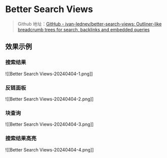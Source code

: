 # Better Search Views

> Github 地址：[GitHub - ivan-lednev/better-search-views: Outliner-like breadcrumb trees for search, backlinks and embedded queries](https://github.com/ivan-lednev/better-search-views)

## 效果示例

### 搜索结果

![[Better Search Views-20240404-1.png]]

### 反链面板

![[Better Search Views-20240404-2.png]]

### 块查询

![[Better Search Views-20240404-3.png]]

### 搜索结果高亮

![[Better Search Views-20240404-4.png]]